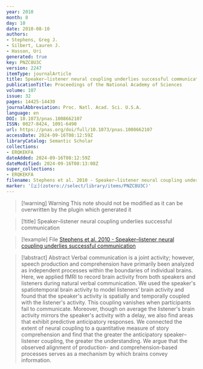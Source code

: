```yaml
---
year: 2010
month: 8
day: 10
date: 2010-08-10
authors:
- Stephens, Greg J.
- Silbert, Lauren J.
- Hasson, Uri
generated: true
key: PNZC8U3C
version: 2247
itemType: journalArticle
title: Speaker–listener neural coupling underlies successful communication
publicationTitle: Proceedings of the National Academy of Sciences
volume: 107
issue: 32
pages: 14425-14430
journalAbbreviation: Proc. Natl. Acad. Sci. U.S.A.
language: en
DOI: 10.1073/pnas.1008662107
ISSN: 0027-8424, 1091-6490
url: https://pnas.org/doi/full/10.1073/pnas.1008662107
accessDate: 2024-09-16T08:12:59Z
libraryCatalog: Semantic Scholar
collections:
- ERQKEKFA
dateAdded: 2024-09-16T08:12:59Z
dateModified: 2024-09-16T08:13:08Z
super_collections:
- ERQKEKFA
filename: Stephens et al. 2010 - Speaker–listener neural coupling underlies successful communication
marker: '[🇿](zotero://select/library/items/PNZC8U3C)'
---
```



 > 
 > \[!warning\] Warning
 > This note should not be modified as it can be overwritten by the plugin which generated it

 > 
 > \[!title\] Speaker–listener neural coupling underlies successful communication

 > 
 > \[!example\] File
 > [Stephens et al. 2010 - Speaker–listener neural coupling underlies successful communication](Stephens%20et%20al.%202010%20-%20Speaker–listener%20neural%20coupling%20underlies%20successful%20communication.pdf)

 > 
 > \[!abstract\] Abstract
 > Verbal communication is a joint activity; however, speech production and comprehension have primarily been analyzed as independent processes within the boundaries of individual brains. Here, we applied fMRI to record brain activity from both speakers and listeners during natural verbal communication. We used the speaker's spatiotemporal brain activity to model listeners’ brain activity and found that the speaker's activity is spatially and temporally coupled with the listener's activity. This coupling vanishes when participants fail to communicate. Moreover, though on average the listener's brain activity mirrors the speaker's activity with a delay, we also find areas that exhibit predictive anticipatory responses. We connected the extent of neural coupling to a quantitative measure of story comprehension and find that the greater the anticipatory speaker–listener coupling, the greater the understanding. We argue that the observed alignment of production- and comprehension-based processes serves as a mechanism by which brains convey information.
